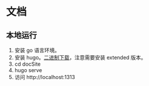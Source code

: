 # 文档

## 本地运行

1. 安装 go 语言环境。
2. 安装 hugo。[二进制下载](https://github.com/gohugoio/hugo/releases/tag/v0.117.0)，注意需要安装 extended 版本。
3. cd docSite
4. hugo serve
5. 访问 http://localhost:1313
